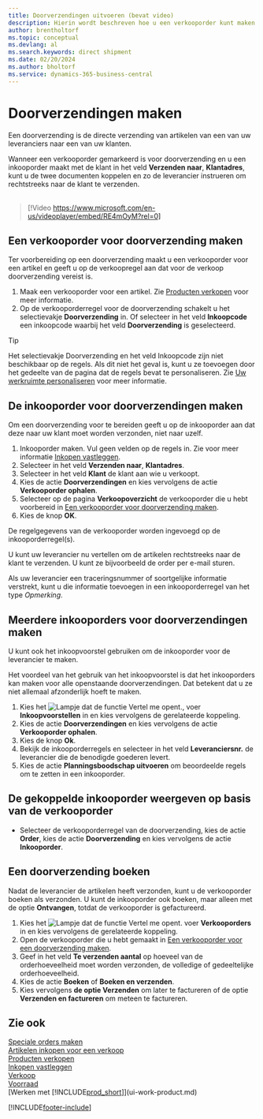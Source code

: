 ```yaml
---
title: Doorverzendingen uitvoeren (bevat video)
description: Hierin wordt beschreven hoe u een verkooporder kunt maken die is gekoppeld aan een inkooporder om verzending direct van de leverancier naar de klant mogelijk te maken.
author: brentholtorf
ms.topic: conceptual
ms.devlang: al
ms.search.keywords: direct shipment
ms.date: 02/20/2024
ms.author: bholtorf
ms.service: dynamics-365-business-central
---
```

# Doorverzendingen maken

Een doorverzending is de directe verzending van artikelen van een van uw leveranciers naar een van uw klanten.

Wanneer een verkooporder gemarkeerd is voor doorverzending en u een inkooporder maakt met de klant in het veld **Verzenden naar**, **Klantadres**, kunt u de twee documenten koppelen en zo de leverancier instrueren om rechtstreeks naar de klant te verzenden.
<br><br>  
  
> [!Video https://www.microsoft.com/en-us/videoplayer/embed/RE4mOyM?rel=0]

## Een verkooporder voor doorverzending maken

Ter voorbereiding op een doorverzending maakt u een verkooporder voor een artikel en geeft u op de verkoopregel aan dat voor de verkoop doorverzending vereist is.

1. Maak een verkooporder voor een artikel. Zie [Producten verkopen](sales-how-sell-products.md) voor meer informatie.
2. Op de verkooporderregel voor de doorverzending schakelt u het selectievakje **Doorverzending** in. Of selecteer in het veld **Inkoopcode** een inkoopcode waarbij het veld **Doorverzending** is geselecteerd.

> [!TIP]
> Het selectievakje Doorverzending en het veld Inkoopcode zijn niet beschikbaar op de regels. Als dit niet het geval is, kunt u ze toevoegen door het gedeelte van de pagina dat de regels bevat te personaliseren. Zie [Uw werkruimte personaliseren](ui-personalization-user.md) voor meer informatie.

## De inkooporder voor doorverzendingen maken

Om een doorverzending voor te bereiden geeft u op de inkooporder aan dat deze naar uw klant moet worden verzonden, niet naar uzelf.

1. Inkooporder maken. Vul geen velden op de regels in. Zie voor meer informatie [Inkopen vastleggen](purchasing-how-record-purchases.md).
2. Selecteer in het veld **Verzenden naar**, **Klantadres**.
3. Selecteer in het veld **Klant** de klant aan wie u verkoopt.
4. Kies de actie **Doorverzendingen** en kies vervolgens de actie **Verkooporder ophalen**.
5. Selecteer op de pagina **Verkoopoverzicht** de verkooporder die u hebt voorbereid in [Een verkooporder voor doorverzending maken](#to-create-a-sales-order-for-drop-shipment).
6. Kies de knop **OK**.

De regelgegevens van de verkooporder worden ingevoegd op de inkooporderregel(s).

U kunt uw leverancier nu vertellen om de artikelen rechtstreeks naar de klant te verzenden. U kunt ze bijvoorbeeld de order per e-mail sturen. 

Als uw leverancier een traceringsnummer of soortgelijke informatie verstrekt, kunt u die informatie toevoegen in een inkooporderregel van het type *Opmerking*.  

## Meerdere inkooporders voor doorverzendingen maken

U kunt ook het inkoopvoorstel gebruiken om de inkooporder voor de leverancier te maken. 

Het voordeel van het gebruik van het inkoopvoorstel is dat het inkooporders kan maken voor alle openstaande doorverzendingen. Dat betekent dat u ze niet allemaal afzonderlijk hoeft te maken.

1. Kies het ![Lampje dat de functie Vertel me opent.](media/ui-search/search_small.png "Vertel me wat u wilt doen"), voer **Inkoopvoorstellen** in en kies vervolgens de gerelateerde koppeling.
2. Kies de actie **Doorverzendingen** en kies vervolgens de actie **Verkooporder ophalen**.
3. Kies de knop **Ok**.
4. Bekijk de inkooporderregels en selecteer in het veld **Leveranciersnr.** de leverancier die de benodigde goederen levert. 
5. Kies de actie **Planningsboodschap uitvoeren** om beoordeelde regels om te zetten in een inkooporder.

## De gekoppelde inkooporder weergeven op basis van de verkooporder

* Selecteer de verkooporderregel van de doorverzending, kies de actie **Order**, kies de actie **Doorverzending** en kies vervolgens de actie **Inkooporder**.

## Een doorverzending boeken

Nadat de leverancier de artikelen heeft verzonden, kunt u de verkooporder boeken als verzonden. U kunt de inkooporder ook boeken, maar alleen met de optie **Ontvangen**, totdat de verkooporder is gefactureerd.

1. Kies het ![Lampje dat de functie Vertel me opent.](media/ui-search/search_small.png "Vertel me wat u wilt doen") voer **Verkooporders** in en kies vervolgens de gerelateerde koppeling.
2. Open de verkooporder die u hebt gemaakt in [Een verkooporder voor een doorverzending maken](#to-create-a-sales-order-for-drop-shipment).
3. Geef in het veld **Te verzenden aantal** op hoeveel van de orderhoeveelheid moet worden verzonden, de volledige of gedeeltelijke orderhoeveelheid.
4. Kies de actie **Boeken** of **Boeken en verzenden**.
5. Kies vervolgens **de optie Verzenden** om later te factureren of de optie **Verzenden en factureren** om meteen te factureren.

## Zie ook

[Speciale orders maken](sales-how-to-create-special-orders.md)  
[Artikelen inkopen voor een verkoop](purchasing-how-purchase-products-sale.md)  
[Producten verkopen](sales-how-sell-products.md)  
[Inkopen vastleggen](purchasing-how-record-purchases.md)  
[Verkoop](sales-manage-sales.md)  
[Voorraad](inventory-manage-inventory.md)  
[Werken met [!INCLUDE[prod_short](includes/prod_short.md)]](ui-work-product.md)


[!INCLUDE[footer-include](includes/footer-banner.md)]
